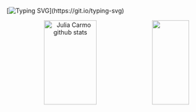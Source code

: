 
[![Typing SVG](https://readme-typing-svg.herokuapp.com/?color=41658A&size=35&center=true&vCenter=true&width=1000&lines=HELLO,+MY+NAME+is+Julia+Carmo;I+study+systems+development;Be+Welcome!)](https://git.io/typing-svg)

<div align="center">  
  <img width="49%" height="195px" src="https://github-readme-stats.vercel.app/api?username=JuliamCarmo&show_icons=true&count_private=true&hide_border=true&title_color=577399&icon_color=577399&text_color=c9d1d9&bg_color=0d1117" alt="Julia Carmo github stats" /> 
  <img width="41%" height="195px" src="https://github-readme-stats.vercel.app/api/top-langs/?username=JuliamCarmo&layout=compact&hide_border=true&title_color=577399&text_color=fff&bg_color=0d1117" />
</div>

##

